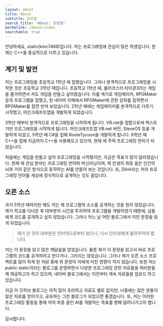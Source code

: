 ```yaml
---
layout: about
title: About
subtitle: 프로필
search_title: "About: 프로필"
permalink: /about/index
searchable: true
---
```


안녕하세요, static(kmc7468)입니다. 저는 프로그래밍에 관심이 많은 학생입니다. 현재는 C++를 중심적으로 다루고 있습니다.

## 계기 및 발전
저는 프로그래밍을 초등학교 1학년 때 접했습니다. 그러나 본격적으로 프로그래밍을 시작한 것은 초등학교 3학년 때입니다. 초등학교 1학년 때, 롤러코스터 타이쿤3라는 게임을 즐겨하면서 저도 게임을 만들고 싶어졌습니다. 이를 계기로 게임메이커, RPGMaker 등의 프로그램을 접했고, 한 네이버 카페에서 RPGMaker에 관한 강좌를 접하면서 RPGMaker를 잠깐 만져 보았습니다. 2학년 때에는 게임메이커를 본격적으로 다루기 시작했고, 마인크래프트앱을 개발하게 되었습니다.

3학년 때부터 본격적으로 프로그래밍을 시작하게 됩니다. VB.net을 접함으로써 텍스트 기반 프로그래밍을 시작하게 됩니다. 마인크래프트앱 VB.net 버전, SteveOS 등을 개발하게 되었고, 5학년 때 C#을 접해 RouteTycoon을 개발하게 됩니다. 6학년 때 C++을 접해 지금까지 C++을 사용해오고 있으며, 현재 제 주력 프로그래밍 언어가 되었습니다.

처음에는 게임을 만들고 싶어 프로그래밍을 시작했지만, 지금은 목표가 많이 달라졌습니다. 현재 제 관심 분야는 프로그래밍 언어와 머신러닝이며, 제 인생의 최종 꿈은 인간의 뇌와 거의 같은 방식으로 동작하는 AI를 만들어 보는 것입니다. 또, Dlink라는 저의 프로그래밍 언어를 세상에 정식적으로 공개하는 것도 꿈입니다.

## 오픈 소스
과거 5학년 때까지만 해도 저는 제 프로그램의 소스를 공개하는 것을 원치 않았습니다. 제가 학교를 다녀온 후 대부분의 시간을 투자하여 프로그램을 개발하였기 때문에, 남들에게 코드를 공개하고 싶지 않았습니다. 그러나 어느 날 어떤 블로그에서 이런 문장을 읽게 되었습니다.

> 제가 안 것의 대부분은 인터넷으로부터 왔으니, 다시 인터넷에게 돌려주어야 합니다.

저는 이 문장을 읽고 많은 깨달음을 얻었습니다. 물론 제가 이 문장을 읽고서 바로 프로그램의 코드를 공개하려고 한다거나, 그러지는 않았습니다. 그러나 제가 오픈 소스 프로젝트를 많이 하게 된 까닭 중에 위 문장이 저에게 미친 영향이 적지 않습니다. 또한 저는 public static이라는 블로그를 운영하면서 다양한 프로그래밍 관련 자료들을 여러분들께 제공하고자 하고 있으며, 네이버 블로그에서는 이전부터 계속 자료들을 업로드 하고 있습니다.

지금 이 깃허브 블로그는 아직 많이 초라하고 자료도 별로 없지만, 나중에는 많은 분들이 많은 자료를 얻어가고, 공유하는 그런 블로그가 되었으면 좋겠습니다. 또, 저는 이러한 프로그래밍 활동을 통해 저의 최종 꿈인 AI를 개발하는 목표를 향해 달려나가고자 합니다.

감사합니다.
